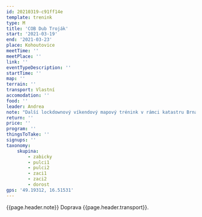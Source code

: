 ```yaml
---
id: 20210319-c91ff14e
template: trenink
type: M
title: 'COB Dub Troják'
start: '2021-03-19'
end: '2021-03-23'
place: Kohoutovice
meetTime: ''
meetPlace: ''
link: ''
eventTypeDescription: ''
startTime: ''
map: ''
terrain: ''
transport: Vlastní
accomodation: ''
food: ''
leader: Andrea
note: "Další lockdownový víkendový mapový trénink v rámci katastru Brna proběhne tentokrát na Dubu Trojáku v Kohoutovicích.\r\n\r\nTrénink připravila Andrea, které tímto moc děkuju! K dispozici jsou  tratě A, A+, B, C, D a H.\r\nNa kontrolách bude plastový fáborek s kódem. Doporučené parkování je u prasátek a na [start](https://mapy.cz/s/mavuludoge) přímo u dubu Trojáku je to 800 m na J po zelené značce (do kopce).\r\n\r\n[Tabulka příjezdů](https://docs.google.com/spreadsheets/d/1VNT4nd3JxeZhIXxC4GKNSuBukqSfbf3c5L1fwAebMeM/edit#gid=0)\r\n[Mapy ke stažení](https://drive.google.com/drive/u/2/folders/13a-TMS3JCapWdYDAL_aYEmSkpOHEtF-r) - na kontrolách budou fáborky z mlíka\r\n[Doporučené parkování](https://mapy.cz/s/mavuludoge)\r\n\r\nDíky za trénink!"
return: ''
price: ''
program: ''
thingsToTake: ''
signups: ''
taxonomy:
    skupina:
        - zabicky
        - pulci1
        - pulci2
        - zaci1
        - zaci2
        - dorost
gps: '49.19312, 16.51531'
---
```


{{page.header.note}}
 Doprava {{page.header.transport}}.
